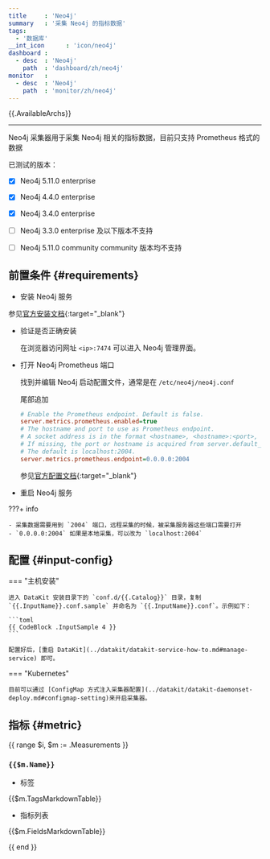 ```yaml
---
title     : 'Neo4j'
summary   : '采集 Neo4j 的指标数据'
tags:
  - '数据库'
__int_icon      : 'icon/neo4j'
dashboard :
  - desc  : 'Neo4j'
    path  : 'dashboard/zh/neo4j'
monitor   :
  - desc  : 'Neo4j'
    path  : 'monitor/zh/neo4j'
---
```



{{.AvailableArchs}}

---

Neo4j 采集器用于采集 Neo4j 相关的指标数据，目前只支持 Prometheus 格式的数据

已测试的版本：

- [x] Neo4j 5.11.0 enterprise
- [x] Neo4j 4.4.0 enterprise
- [x] Neo4j 3.4.0 enterprise
- [ ] Neo4j 3.3.0 enterprise 及以下版本不支持
- [ ] Neo4j 5.11.0 community community 版本均不支持


## 前置条件 {#requirements}

- 安装 Neo4j 服务
  
参见[官方安装文档](https://neo4j.com/docs/operations-manual/current/installation/){:target="_blank"}

- 验证是否正确安装

  在浏览器访问网址 `<ip>:7474` 可以进入 Neo4j 管理界面。

- 打开 Neo4j Prometheus 端口
  
  找到并编辑 Neo4j 启动配置文件，通常是在 `/etc/neo4j/neo4j.conf`

  尾部追加

  ```ini
  # Enable the Prometheus endpoint. Default is false.
  server.metrics.prometheus.enabled=true
  # The hostname and port to use as Prometheus endpoint.
  # A socket address is in the format <hostname>, <hostname>:<port>, or :<port>.
  # If missing, the port or hostname is acquired from server.default_listen_address.
  # The default is localhost:2004.
  server.metrics.prometheus.endpoint=0.0.0.0:2004
  ```

  参见[官方配置文档](https://neo4j.com/docs/operations-manual/current/monitoring/metrics/expose/#_prometheus){:target="_blank"}

- 重启 Neo4j 服务

<!-- markdownlint-disable MD046 -->
???+ info

    - 采集数据需要用到 `2004` 端口，远程采集的时候，被采集服务器这些端口需要打开
    - `0.0.0.0:2004` 如果是本地采集，可以改为 `localhost:2004`
<!-- markdownlint-enable -->

## 配置 {#input-config}

<!-- markdownlint-disable MD046 -->
=== "主机安装"

    进入 DataKit 安装目录下的 `conf.d/{{.Catalog}}` 目录，复制 `{{.InputName}}.conf.sample` 并命名为 `{{.InputName}}.conf`。示例如下：
    
    ```toml
    {{ CodeBlock .InputSample 4 }}
    ```

    配置好后，[重启 DataKit](../datakit/datakit-service-how-to.md#manage-service) 即可。

=== "Kubernetes"

    目前可以通过 [ConfigMap 方式注入采集器配置](../datakit/datakit-daemonset-deploy.md#configmap-setting)来开启采集器。

<!-- markdownlint-enable -->

## 指标 {#metric}

{{ range $i, $m := .Measurements }}

### `{{$m.Name}}`

- 标签

{{$m.TagsMarkdownTable}}

- 指标列表

{{$m.FieldsMarkdownTable}}

{{ end }}

